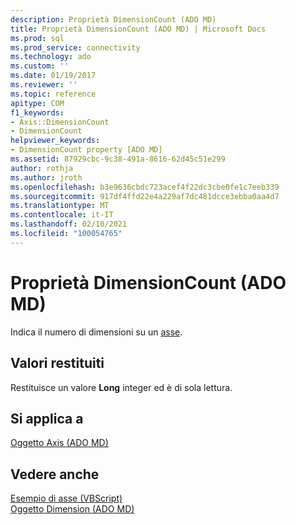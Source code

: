 ```yaml
---
description: Proprietà DimensionCount (ADO MD)
title: Proprietà DimensionCount (ADO MD) | Microsoft Docs
ms.prod: sql
ms.prod_service: connectivity
ms.technology: ado
ms.custom: ''
ms.date: 01/19/2017
ms.reviewer: ''
ms.topic: reference
apitype: COM
f1_keywords:
- Axis::DimensionCount
- DimensionCount
helpviewer_keywords:
- DimensionCount property [ADO MD]
ms.assetid: 87929cbc-9c38-491a-8616-62d45c51e299
author: rothja
ms.author: jroth
ms.openlocfilehash: b3e9636cbdc723acef4f22dc3cbe0fe1c7eeb339
ms.sourcegitcommit: 917df4ffd22e4a229af7dc481dcce3ebba0aa4d7
ms.translationtype: MT
ms.contentlocale: it-IT
ms.lasthandoff: 02/10/2021
ms.locfileid: "100054765"
---
```

# <a name="dimensioncount-property-ado-md"></a>Proprietà DimensionCount (ADO MD)
Indica il numero di dimensioni su un [asse](./axis-object-ado-md.md).  
  
## <a name="return-values"></a>Valori restituiti  
 Restituisce un valore **Long** integer ed è di sola lettura.  
  
## <a name="applies-to"></a>Si applica a  
 [Oggetto Axis (ADO MD)](./axis-object-ado-md.md)  
  
## <a name="see-also"></a>Vedere anche  
 [Esempio di asse (VBScript)](./axis-example-vbscript.md)   
 [Oggetto Dimension (ADO MD)](./dimension-object-ado-md.md)